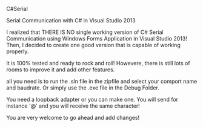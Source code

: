 C#Serial

Serial Communication with C# in Visual Studio 2013


I realized that THERE IS NO single working version of C# Serial Communication using Windows Forms Application in Visual Studio 2013! Then, I decided to create one good version that is capable of working properly.

It is 100% tested and ready to rock and roll! Howevere, there is still lots of rooms to improve it and add other features.

all you need is to run the .sln file in the zipfile and select your comport name and baudrate. Or simply use the .exe file in the Debug Folder.

You need a loopback adapter or you can make one. You will send for instance '@' and you will receive the same character!

You are very welcome to go ahead and add changes!
